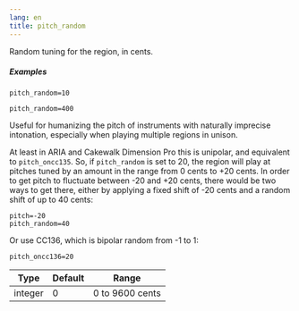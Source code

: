 ```yaml
---
lang: en
title: pitch_random
---
```

Random tuning for the region, in cents. 

##### Examples

```
pitch_random=10

pitch_random=400
```

Useful for humanizing the pitch of instruments with naturally imprecise
intonation, especially when playing multiple regions in unison.

At least in ARIA and Cakewalk
Dimension Pro this is unipolar, and equivalent to `pitch_oncc135`. So,
if `pitch_random` is set to 20, the region will play at pitches tuned by
an amount in the range from 0 cents to +20 cents. In order to get pitch
to fluctuate between -20 and +20 cents, there would be two ways to get there,
either by applying a fixed shift of -20 cents and a random shift of up to
40 cents:

```
pitch=-20
pitch_random=40
```

Or use CC136, which is bipolar random from -1 to 1:

```
pitch_oncc136=20
```

| Type    | Default | Range           |
| ---     | ---     | ---             |
| integer | 0       | 0 to 9600 cents |
